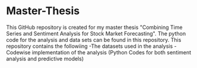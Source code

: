 # Master-Thesis
This GitHub repository is created for my master thesis "Combining Time Series and Sentiment Analysis for Stock Market Forecasting". The python code for the analysis and data sets can be found in this repository.
This repository contains the followiing
-The datasets used in the analysis
-Codewise implementation of the analysis (Python Codes for both sentiment analysis and predictive models)
